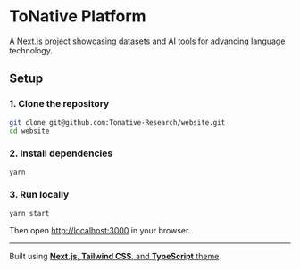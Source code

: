 # ToNative Platform

A Next.js project showcasing datasets and AI tools for advancing language technology.

## Setup

### 1. Clone the repository

```bash
git clone git@github.com:Tonative-Research/website.git
cd website
```

### 2. Install dependencies

```bash
yarn
```

### 3. Run locally

```bash
yarn start
```

Then open [http://localhost:3000](http://localhost:3000) in your browser.

---

Built using [**Next.js**, **Tailwind CSS**, and **TypeScript** theme](https://github.com/timlrx/tailwind-nextjs-starter-blog)

